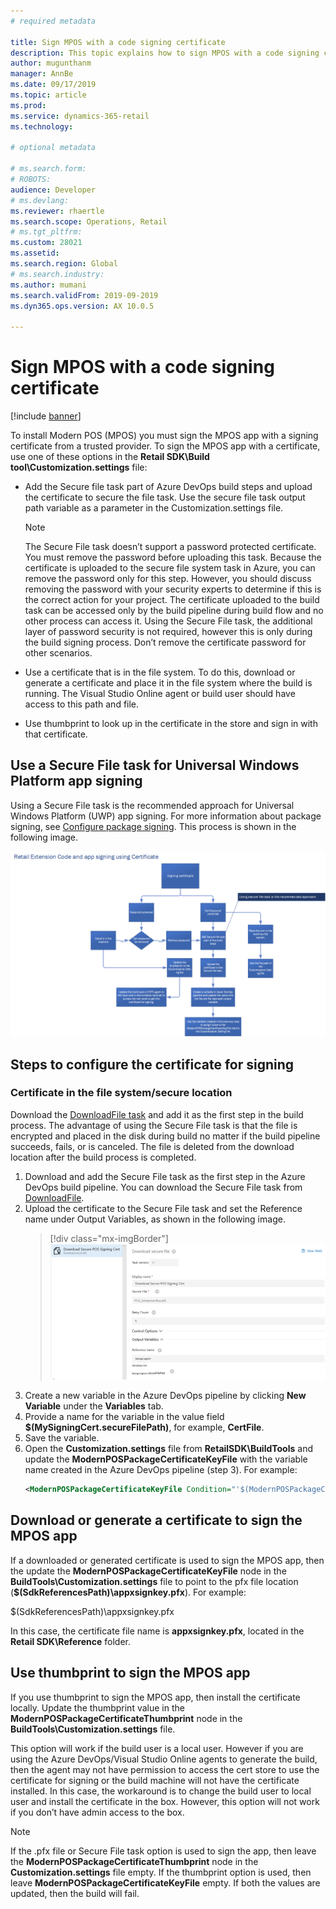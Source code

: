 ```yaml
---
# required metadata

title: Sign MPOS with a code signing certificate
description: This topic explains how to sign MPOS with a code signing certificate.
author: mugunthanm
manager: AnnBe
ms.date: 09/17/2019
ms.topic: article
ms.prod: 
ms.service: dynamics-365-retail
ms.technology: 

# optional metadata

# ms.search.form: 
# ROBOTS: 
audience: Developer
# ms.devlang: 
ms.reviewer: rhaertle
ms.search.scope: Operations, Retail
# ms.tgt_pltfrm: 
ms.custom: 28021
ms.assetid: 
ms.search.region: Global
# ms.search.industry: 
ms.author: mumani
ms.search.validFrom: 2019-09-2019
ms.dyn365.ops.version: AX 10.0.5

---
```


# Sign MPOS with a code signing certificate

[!include [banner](../includes/banner.md)]

To install Modern POS (MPOS) you must sign the MPOS app with a signing certificate from a trusted provider. To sign the MPOS app with a certificate, use one of these options in the **Retail SDK\\Build tool\\Customization.settings** file:

- Add the Secure file task part of Azure DevOps build steps and upload the certificate to secure the file task. Use the secure file task output path variable as a parameter in the Customization.settings file.

    > [!NOTE] 
    > The Secure File task doesn’t support a password protected certificate. You must remove the password before uploading this task. Because the certificate is uploaded to the secure file system task in Azure, you can remove the password only for this step. However, you should discuss removing the password with your security experts to determine if this is the correct action for your project. The certificate uploaded to the build task can be accessed only by the build pipeline during build flow and no other process can access it. Using the Secure File task, the additional layer of password security is not required, however this is only during the build signing process. Don’t remove the certificate password for other scenarios.
- Use a certificate that is in the file system. To do this, download or generate a certificate and place it in the file system where the build is running. The Visual Studio Online agent or build user should have access to this path and file.
- Use thumbprint to look up in the certificate in the store and sign in with that certificate.

## Use a Secure File task for Universal Windows Platform app signing

Using a Secure File task is the recommended approach for Universal Windows Platform (UWP) app signing. For more information about package signing, see [Configure package signing](https://docs.microsoft.com/windows/uwp/packaging/auto-build-package-uwp-apps#configure-package-signing). This process is shown in the following image.

![MPOS app signing flow](media/POSSigningFlow.png)

## Steps to configure the certificate for signing

### Certificate in the file system/secure location

Download the [DownloadFile task](https://docs.microsoft.com/visualstudio/msbuild/downloadfile-task?view=vs-2019) and add it as the first step in the build process. The advantage of using the Secure File task is that the file is encrypted and placed in the disk during build no matter if the build pipeline succeeds, fails, or is canceled. The file is deleted from the download location after the build process is completed.

1. Download and add the Secure File task as the first step in the Azure DevOps build pipeline. You can download the Secure File task from [DownloadFile](https://marketplace.visualstudio.com/items?itemName=automagically.DownloadFile).
2. Upload the certificate to the Secure File task and set the Reference name under Output Variables, as shown in the following image.
    > [!div class="mx-imgBorder"]
    > ![Secure file task](media/SecureFile.png)
3. Create a new variable in the Azure DevOps pipeline by clicking **New Variable** under the **Variables** tab.
4. Provide a name for the variable in the value field **$(MySigningCert.secureFilePath)**, for example, **CertFile**.
5. Save the variable.
6. Open the **Customization.settings** file from **RetailSDK\\BuildTools** and update the **ModernPOSPackageCertificateKeyFile** with the variable name created in the Azure DevOps pipeline (step 3). For example:
    ```Xml
    <ModernPOSPackageCertificateKeyFile Condition="'$(ModernPOSPackageCertificateKeyFile)' ==''">$(CertFile</ModernPOSPackageCertificateKeyFile>
    ```

## Download or generate a certificate to sign the MPOS app

If a downloaded or generated certificate is used to sign the MPOS app, then the update the **ModernPOSPackageCertificateKeyFile** node in the **BuildTools\\Customization.settings** file to point to the pfx file location (**$(SdkReferencesPath)\\appxsignkey.pfx**). For example:

<ModernPOSPackageCertificateKeyFile Condition="'$(ModernPOSPackageCertificateKeyFile)' ==''">$(SdkReferencesPath)\\appxsignkey.pfx</ModernPOSPackageCertificateKeyFile>

In this case, the certificate file name is **appxsignkey.pfx**, located in the **Retail SDK\\Reference** folder.

## Use thumbprint to sign the MPOS app

If you use thumbprint to sign the MPOS app, then install the certificate locally. Update the thumbprint value in the **ModernPOSPackageCertificateThumbprint** node in the **BuildTools\\Customization.settings** file.

This option will work if the build user is a local user. However if you are using the Azure DevOps/Visual Studio Online agents to generate the build, then the agent may not have permission to access the cert store to use the certificate for signing or the build machine will not have the certificate installed. In this case, the workaround is to change the build user to local user and install the certificate in the box. However, this option will not work if you don’t have admin access to the box.

> [!NOTE]
> If the .pfx file or Secure File task option is used to sign the app, then leave the **ModernPOSPackageCertificateThumbprint** node in the **Customization.settings** file empty. If the thumbprint option is used, then leave **ModernPOSPackageCertificateKeyFile** empty. If both the values are updated, then the build will fail.
